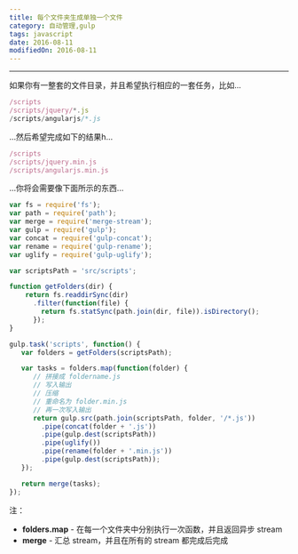 ```yaml
---
title: 每个文件夹生成单独一个文件
category: 自动管理,gulp
tags: javascript
date: 2016-08-11
modifiedOn: 2016-08-11
---
```


----------
如果你有一整套的文件目录，并且希望执行相应的一套任务，比如...

```javascript
/scripts
/scripts/jquery/*.js
/scripts/angularjs/*.js
```
...然后希望完成如下的结果h...
```javascript
/scripts
/scripts/jquery.min.js
/scripts/angularjs.min.js
```

...你将会需要像下面所示的东西...
```javascript
var fs = require('fs');
var path = require('path');
var merge = require('merge-stream');
var gulp = require('gulp');
var concat = require('gulp-concat');
var rename = require('gulp-rename');
var uglify = require('gulp-uglify');

var scriptsPath = 'src/scripts';

function getFolders(dir) {
    return fs.readdirSync(dir)
      .filter(function(file) {
        return fs.statSync(path.join(dir, file)).isDirectory();
      });
}

gulp.task('scripts', function() {
   var folders = getFolders(scriptsPath);

   var tasks = folders.map(function(folder) {
      // 拼接成 foldername.js
      // 写入输出
      // 压缩
      // 重命名为 folder.min.js
      // 再一次写入输出
      return gulp.src(path.join(scriptsPath, folder, '/*.js'))
        .pipe(concat(folder + '.js'))
        .pipe(gulp.dest(scriptsPath))
        .pipe(uglify())
        .pipe(rename(folder + '.min.js'))
        .pipe(gulp.dest(scriptsPath));
   });

   return merge(tasks);
});
```
注：
 - **folders.map** - 在每一个文件夹中分别执行一次函数，并且返回异步 stream
 - **merge** - 汇总 stream，并且在所有的 stream 都完成后完成

